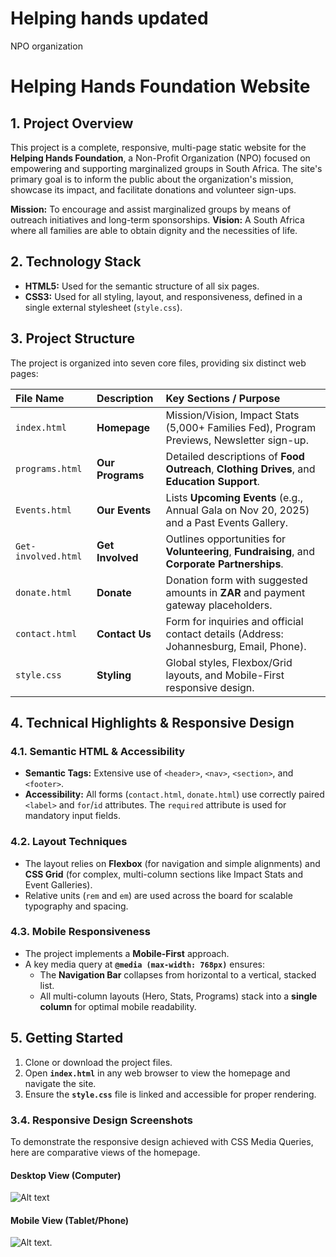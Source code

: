 # Helping hands updated
NPO organization
# Helping Hands Foundation Website

## 1. Project Overview

This project is a complete, responsive, multi-page static website for the **Helping Hands Foundation**, a Non-Profit Organization (NPO) focused on empowering and supporting marginalized groups in South Africa. The site's primary goal is to inform the public about the organization's mission, showcase its impact, and facilitate donations and volunteer sign-ups.

**Mission:** To encourage and assist marginalized groups by means of outreach initiatives and long-term sponsorships.
**Vision:** A South Africa where all families are able to obtain dignity and the necessities of life.

## 2. Technology Stack

* **HTML5:** Used for the semantic structure of all six pages.
* **CSS3:** Used for all styling, layout, and responsiveness, defined in a single external stylesheet (`style.css`).

## 3. Project Structure

The project is organized into seven core files, providing six distinct web pages:

| File Name | Description | Key Sections / Purpose |
| :--- | :--- | :--- |
| `index.html` | **Homepage** | Mission/Vision, Impact Stats (5,000+ Families Fed), Program Previews, Newsletter sign-up. |
| `programs.html` | **Our Programs** | Detailed descriptions of **Food Outreach**, **Clothing Drives**, and **Education Support**. |
| `Events.html` | **Our Events** | Lists **Upcoming Events** (e.g., Annual Gala on Nov 20, 2025) and a Past Events Gallery. |
| `Get-involved.html` | **Get Involved** | Outlines opportunities for **Volunteering**, **Fundraising**, and **Corporate Partnerships**. |
| `donate.html` | **Donate** | Donation form with suggested amounts in **ZAR** and payment gateway placeholders. |
| `contact.html` | **Contact Us** | Form for inquiries and official contact details (Address: Johannesburg, Email, Phone). |
| `style.css` | **Styling** | Global styles, Flexbox/Grid layouts, and Mobile-First responsive design. |

## 4. Technical Highlights & Responsive Design

### 4.1. Semantic HTML & Accessibility
* **Semantic Tags:** Extensive use of `<header>`, `<nav>`, `<section>`, and `<footer>`.
* **Accessibility:** All forms (`contact.html`, `donate.html`) use correctly paired `<label>` and `for`/`id` attributes. The `required` attribute is used for mandatory input fields.

### 4.2. Layout Techniques
* The layout relies on **Flexbox** (for navigation and simple alignments) and **CSS Grid** (for complex, multi-column sections like Impact Stats and Event Galleries).
* Relative units (`rem` and `em`) are used across the board for scalable typography and spacing.

### 4.3. Mobile Responsiveness
* The project implements a **Mobile-First** approach.
* A key media query at **`@media (max-width: 768px)`** ensures:
    * The **Navigation Bar** collapses from horizontal to a vertical, stacked list.
    * All multi-column layouts (Hero, Stats, Programs) stack into a **single column** for optimal mobile readability.

## 5. Getting Started

1.  Clone or download the project files.
2.  Open **`index.html`** in any web browser to view the homepage and navigate the site.
3.  Ensure the **`style.css`** file is linked and accessible for proper rendering.
### 3.4. Responsive Design Screenshots

To demonstrate the responsive design achieved with CSS Media Queries, here are comparative views of the homepage.

#### Desktop View (Computer)

![![Alt text](<images/desktop view.PNG>)](desktop%20view.jpg)

#### Mobile View (Tablet/Phone)

![![Alt text](<images/mobile view png.PNG>).](mobile%20view%20png.PNG)
